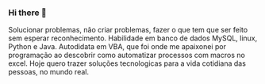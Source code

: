 ### Hi there 👋
Solucionar problemas, não criar problemas, fazer o que tem que ser feito sem esperar reconhecimento. Habilidade em banco de dados MySQL, linux, Python e Java. Autodidata
em VBA, que foi onde me apaixonei por programação ao descobrir como automatizar processos com macros no excel. Hoje quero trazer soluções tecnologicas para a vida cotidiana das pessoas, no mundo real.  
<!--
**MaxwellNascimento/MaxwellNascimento** is a ✨ _special_ ✨ repository because its `README.md` (this file) appears on your GitHub profile.

Here are some ideas to get you started:

- 🔭 I’m currently working on ...
- 🌱 I’m currently learning ...
- 👯 I’m looking to collaborate on ...
- 🤔 I’m looking for help with ...
- 💬 Ask me about ...
- 📫 How to reach me: ...
- 😄 Pronouns: ...
- ⚡ Fun fact: ...
-->
